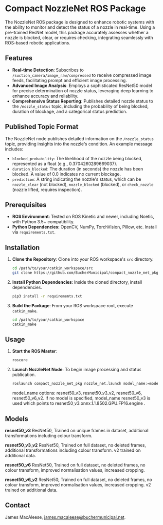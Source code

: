 
# Compact NozzleNet ROS Package

The NozzleNet ROS package is designed to enhance robotic systems with the ability to monitor and detect the status of a nozzle in real-time. Using a pre-trained ResNet model, this package accurately assesses whether a nozzle is blocked, clear, or requires checking, integrating seamlessly with ROS-based robotic applications.

## Features

- **Real-time Detection**: Subscribes to `/suction_camera/image_raw/compressed` to receive compressed image feeds, facilitating prompt and efficient image processing.
- **Advanced Image Analysis**: Employs a sophisticated ResNet50 model for precise determination of nozzle status, leveraging deep learning to enhance accuracy and reliability.
- **Comprehensive Status Reporting**: Publishes detailed nozzle status to the `/nozzle_status` topic, including the probability of being blocked, duration of blockage, and a categorical status prediction.

## Published Topic Format

The NozzleNet node publishes detailed information on the `/nozzle_status` topic, providing insights into the nozzle's condition. An example message includes:

- `blocked_probability`: The likelihood of the nozzle being blocked, represented as a float (e.g., 0.3704260289669037).
- `duration_blocked`: The duration (in seconds) the nozzle has been blocked. A value of 0.0 indicates no current blockage.
- `prediction`: A string indicating the nozzle's status, which can be `nozzle_clear` (not blocked), `nozzle_blocked` (blocked), or `check_nozzle` (nozzle lifted, requires inspection).

## Prerequisites

- **ROS Environment**: Tested on ROS Kinetic and newer, including Noetic, with Python 3.5+ compatibility.
- **Python Dependencies**: OpenCV, NumPy, TorchVision, Pillow, etc. Install via `requirements.txt`.

## Installation

1. **Clone the Repository**:
   Clone into your ROS workspace's `src` directory.
   ```bash
   cd /path/to/your/catkin_workspace/src
   git clone https://github.com/BucherMunicipal/compact_nozzle_net_pkg
   ```

2. **Install Python Dependencies**:
   Inside the cloned directory, install dependencies.
   ```bash
   pip3 install -r requirements.txt
   ```

3. **Build the Package**:
   From your ROS workspace root, execute `catkin_make`.
   ```bash
   cd /path/to/your/catkin_workspace
   catkin_make
   ```

## Usage

1. **Start the ROS Master**:
   ```bash
   roscore
   ```

2. **Launch NozzleNet Node**:
   To begin image processing and status publication.
   ```bash
   roslaunch compact_nozzle_net_pkg nozzle_net.launch model_name:=model_name

   ```
   model_name options: resnet50_v3, resnet50_v3_v2, resnet50_v6, resnet50_v6_v2.
   If no model is specified, model_name resnet50_v3 is used which points to resnet50_v3.onnx.1.1.8502.GPU.FP16.engine .

## Models

**resnet50_v3** 
ResNet50, Trained on unique frames in dataset, additional transformations including colour transform.

**resnet50_v3_v2** 
ResNet50, Trained on full dataset, no deleted frames, additional transformations including colour transform. v2 trained on additional data.

**resnet50_v6** 
ResNet50, Trained on full dataset, no deleted frames, no colour transform, improved normalisation values, increased cropping.

**resnet50_v6_v2** 
ResNet50, Trained on full dataset, no deleted frames, no colour transform, improved normalisation values, increased cropping. v2 trained on additional data.


## Contact

James MacAleese, james.macaleese@buchermunicipal.net.
